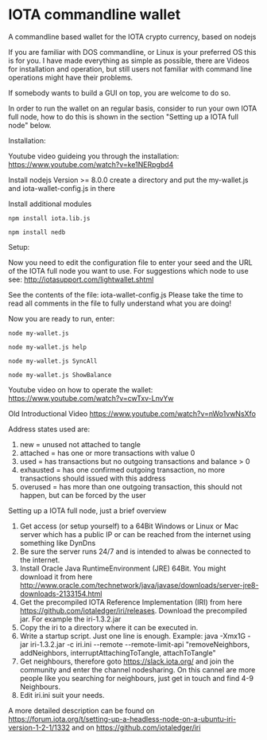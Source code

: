# IOTA commandline wallet
A commandline based wallet for the IOTA crypto currency, based on nodejs

If you are familiar with DOS commandline, or Linux is your preferred OS this is for you.
I have made everything as simple as possible, there are Videos for installation and operation,
but still users not familiar with command line operations might have their problems.

If somebody wants to build a GUI on top, you are welcome to do so.

In order to run the wallet on an regular basis, consider to run your own IOTA full node,
how to do this is shown in the section "Setting up a IOTA full node" below.

Installation:

Youtube video guideing you through the installation: https://www.youtube.com/watch?v=ke1NERpgbd4

Install nodejs Version >= 8.0.0
create a directory and put the my-wallet.js and iota-wallet-config.js in there

Install additional modules

`npm install iota.lib.js`

`npm install nedb`

Setup:

Now you need to edit the configuration file to enter your seed
and the URL of the IOTA full node you want to use.
For suggestions which node to use see: http://iotasupport.com/lightwallet.shtml

See the contents of the file: iota-wallet-config.js
Please take the time to read all comments in the file to fully understand what you are doing!

Now you are ready to run, enter:

`node my-wallet.js`

`node my-wallet.js help`

`node my-wallet.js SyncAll`

`node my-wallet.js ShowBalance`

Youtube video on how to operate the wallet:
https://www.youtube.com/watch?v=cwTxv-LnvYw

Old Introductional Video
https://www.youtube.com/watch?v=nWo1vwNsXfo

Address states used are:
1. new = unused not attached to tangle
2. attached = has one or more transactions with value 0
3. used = has transactions but no outgoing transactions and balance > 0
4. exhausted = has one confirmed outgoing transaction, no more transactions should issued with this address
5. overused = has more than one outgoing transaction, this should not happen, but can be forced by the user

Setting up a IOTA full node, just a brief overview
1. Get access (or setup yourself) to a 64Bit Windows or Linux or Mac server which has a public IP or can be reached from the internet using something like DynDns
2. Be sure the server runs 24/7 and is intended to alwas be connected to the internet.
3. Install Oracle Java RuntimeEnvironment (JRE) 64Bit. You might download it from here http://www.oracle.com/technetwork/java/javase/downloads/server-jre8-downloads-2133154.html
4. Get the precompiled IOTA Reference Implementation (IRI) from here https://github.com/iotaledger/iri/releases. Download the precompiled jar. For example the iri-1.3.2.jar
5. Copy the iri to a directory where it can be executed in.
6. Write a startup script. Just one line is enough. Example: java -Xmx1G -jar iri-1.3.2.jar -c iri.ini --remote --remote-limit-api "removeNeighbors, addNeighbors, interruptAttachingToTangle, attachToTangle"
7. Get neighbours, therefore goto https://slack.iota.org/ and join the community and enter the channel nodesharing. On this cannel are more people like you searching for neighbours, just get in touch and find 4-9 Neighbours.
8. Edit iri.ini suit your needs.

A more detailed description can be found
on https://forum.iota.org/t/setting-up-a-headless-node-on-a-ubuntu-iri-version-1-2-1/1332
and
on https://github.com/iotaledger/iri

